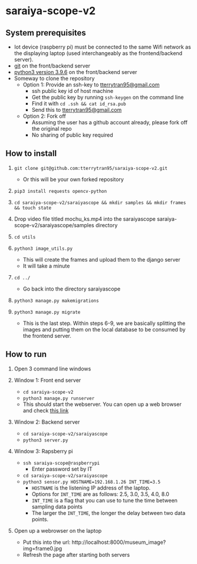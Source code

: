 # saraiya-scope-v2

## System prerequisites
- Iot device (raspberry pi) must be connected to the same Wifi network as the displaying laptop (used interchangeably as the frontend/backend server). 
- [git](https://git-scm.com/book/en/v2/Getting-Started-Installing-Git) on the front/backend server 
- [python3 version 3.9.6](https://www.python.org/downloads/) on the front/backend server
- Someway to clone the repository
    - Option 1: Provide an ssh-key to tterrytran95@gmail.com 
        - ssh public key id of host machine 
        - Get the public key by running ```ssh-keygen``` on the command line
        - Find it with ```cd .ssh && cat id_rsa.pub```
        - Send this to tterrytran95@gmail.com 
    - Option 2: Fork off 
        - Assuming the user has a github account already, please fork off the original repo
        - No sharing of public key required 

## How to install 
1. ```git clone git@github.com:tterrytran95/saraiya-scope-v2.git``` 
    - Or this will be your own forked repository

2. ```pip3 install requests opencv-python```

3. ```cd saraiya-scope-v2/saraiyascope && mkdir samples && mkdir frames && touch state```

4. Drop video file titled mochu_ks.mp4 into the saraiyascope saraiya-scope-v2/saraiyascope/samples directory

5. ```cd utils```

6. ```python3 image_utils.py```
    - This will create the frames and upload them to the django server 
    - It will take a minute

7. ```cd ../```
    - Go back into the directory saraiyascope 

8. ```python3 manage.py makemigrations```

9. ```python3 manage.py migrate```
    - This is the last step. Within steps 6-9, we are basically splitting the images and putting them on the local database to be consumed by the frontend server. 

## How to run 
1. Open 3 command line windows 

2. Window 1: Front end server
    - ```cd saraiya-scope-v2```
    - ```python3 manage.py runserver```
    - This should start the webserver. You can open up a web browser and check [this link](http://localhost:8000/museum_image?img=frame0.jpg)

3. Window 2: Backend server 
    - ```cd saraiya-scope-v2/saraiyascope```
    - ```python3 server.py```

4. Window 3: Rapsberry pi 
    - ```ssh saraiya-scope@raspberrypi``` 
        - Enter password set by IT 
    - ```cd saraiya-scope-v2/saraiyascope```
    - ```python3 sensor.py HOSTNAME=192.168.1.26 INT_TIME=3.5```
        - ```HOSTNAME``` is the listening IP address of the laptop. 
        - Options for ```INT_TIME``` are as follows: 2.5, 3.0, 3.5, 4.0, 8.0
        - ```INT_TIME``` is a flag that you can use to tune the time between sampling data points 
        - The larger the ```INT_TIME```, the longer the delay between two data points. 

5. Open up a webrowser on the laptop
    - Put this into the url: http://localhost:8000/museum_image?img=frame0.jpg
    - Refresh the page after starting both servers 
